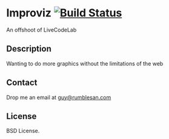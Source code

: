 # Improviz [![Build Status](https://travis-ci.org/rumblesan/improviz.svg?branch=master)](https://travis-ci.org/rumblesan/improviz)

An offshoot of LiveCodeLab


## Description

Wanting to do more graphics without the limitations of the web


## Contact

Drop me an email at guy@rumblesan.com


## License

BSD License.

